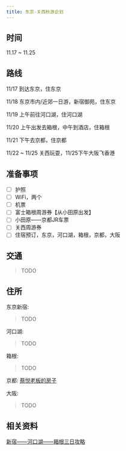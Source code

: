 ```yaml
---
title: 东京-关西秋游企划
---
```


## 时间
11.17 ~ 11.25

## 路线
11/17 到达东京，住东京

11/18 东京市内/近郊一日游，新宿御苑，住东京

11/19 上午前往河口湖，住河口湖

11/20 上午出发去箱根，中午到酒店，住箱根

11/21 下午去京都，住京都

11/22 ~ 11/25 关西​玩耍，11/25下午大阪飞香港

<!-- more -->

## 准备事项

- [ ] 护照
- [ ] WiFi，两个
- [ ] 机票
- [ ] 富士箱根周游券【从小田原出发】
- [ ] 小田原——京都JR车票
- [ ] 关西周游券
- [ ] 住宿预订，东京，河口湖，箱根，京都，大阪

## 交通

>TODO

## 住所

东京新宿:
>TODO

河口湖:
>TODO

箱根:
>TODO

京都:
[蔡悦老板的房子](https://zh.airbnb.com/rooms/17645523?_branch_match_id=555000497747654607&ne_lat=35.05293531189611&ne_lng=135.794431719278&ref_device_id=f4cd1b6a02dd5ca84a301c46e6a94d66298a4153&s=41&search_by_map=true&source=handoff-ios&sw_lat=35.04725258975992&sw_lng=135.790155213227&user_id=135361823&zoom=12&check_in=2018-12-14&guests=4&adults=4&check_out=2018-12-18)

大阪:​
>TODO

## 相关资料

[新宿——河口湖——箱根三日攻略](https://post.smzdm.com/p/459560/)


